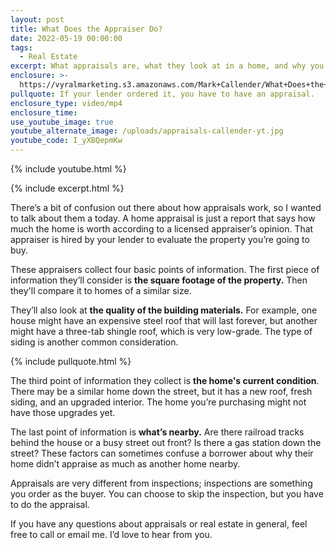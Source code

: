 ```yaml
---
layout: post
title: What Does the Appraiser Do?
date: 2022-05-19 00:00:00
tags:
  - Real Estate
excerpt: What appraisals are, what they look at in a home, and why you need one.
enclosure: >-
  https://vyralmarketing.s3.amazonaws.com/Mark+Callender/What+Does+the+Appraiser+Do_.mp4
pullquote: If your lender ordered it, you have to have an appraisal.
enclosure_type: video/mp4
enclosure_time:
use_youtube_image: true
youtube_alternate_image: /uploads/appraisals-callender-yt.jpg
youtube_code: I_yXBQepmKw
---
```

{% include youtube.html %}

{% include excerpt.html %}

There’s a bit of confusion out there about how appraisals work, so I wanted to talk about them a today. A home appraisal is just a report that says how much the home is worth according to a licensed appraiser’s opinion. That appraiser is hired by your lender to evaluate the property you’re going to buy.

These appraisers collect four basic points of information. The first piece of information they’ll consider is **the square footage of the property.** Then they'll compare it to homes of a similar size.&nbsp;

They’ll also look at **the quality of the building materials.** For example, one house might have an expensive steel roof that will last forever, but another might have a three-tab shingle roof, which is very low-grade. The type of siding is another common consideration.

{% include pullquote.html %}

The third point of information they collect is **the home's current condition**. There may be a similar home down the street, but it has a new roof, fresh siding, and an upgraded interior. The home you’re purchasing might not have those upgrades yet.

The last point of information is **what’s nearby.** Are there railroad tracks behind the house or a busy street out front? Is there a gas station down the street? These factors can sometimes confuse a borrower about why their home didn’t appraise as much as another home nearby.

Appraisals are very different from inspections; inspections are something you order as the buyer. You can choose to skip the inspection, but you have to do the appraisal.&nbsp;

If you have any questions about appraisals or real estate in general, feel free to call or email me. I’d love to hear from you.
